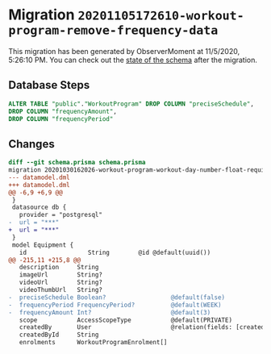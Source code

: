 # Migration `20201105172610-workout-program-remove-frequency-data`

This migration has been generated by ObserverMoment at 11/5/2020, 5:26:10 PM.
You can check out the [state of the schema](./schema.prisma) after the migration.

## Database Steps

```sql
ALTER TABLE "public"."WorkoutProgram" DROP COLUMN "preciseSchedule",
DROP COLUMN "frequencyAmount",
DROP COLUMN "frequencyPeriod"
```

## Changes

```diff
diff --git schema.prisma schema.prisma
migration 20201030162026-workout-program-workout-day-number-float-required..20201105172610-workout-program-remove-frequency-data
--- datamodel.dml
+++ datamodel.dml
@@ -6,9 +6,9 @@
 }
 datasource db {
   provider = "postgresql"
-  url = "***"
+  url = "***"
 }
 model Equipment {
   id                 String        @id @default(uuid())
@@ -215,11 +215,8 @@
   description     String
   imageUrl        String?
   videoUrl        String?
   videoThumbUrl   String?
-  preciseSchedule Boolean?                  @default(false)
-  frequencyPeriod FrequencyPeriod?          @default(WEEK)
-  frequencyAmount Int?                      @default(3)
   scope           AccessScopeType           @default(PRIVATE)
   createdBy       User                      @relation(fields: [createdById], references: [id])
   createdById     String
   enrolments      WorkoutProgramEnrolment[]
```


